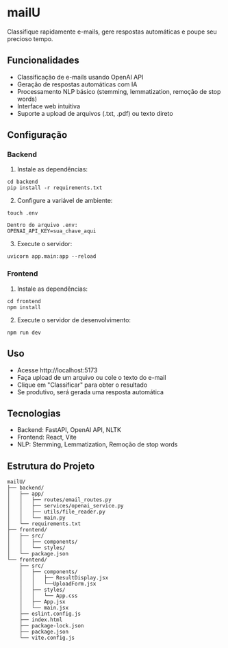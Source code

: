# mailU

Classifique rapidamente e-mails, gere respostas automáticas e poupe seu precioso tempo.

## Funcionalidades

- Classificação de e-mails usando OpenAI API
- Geração de respostas automáticas com IA
- Processamento NLP básico (stemming, lemmatization, remoção de stop words)
- Interface web intuitiva
- Suporte a upload de arquivos (.txt, .pdf) ou texto direto

## Configuração

### Backend

1. Instale as dependências:
```console
cd backend
pip install -r requirements.txt
```

2. Configure a variável de ambiente:

```console
touch .env
```

```console
Dentro do arquivo .env:
OPENAI_API_KEY=sua_chave_aqui
```

3. Execute o servidor:
```console
uvicorn app.main:app --reload
```

### Frontend

1. Instale as dependências:
```console
cd frontend
npm install
```

2. Execute o servidor de desenvolvimento:
```console
npm run dev
```

## Uso

- Acesse http://localhost:5173
- Faça upload de um arquivo ou cole o texto do e-mail
- Clique em "Classificar" para obter o resultado
- Se produtivo, será gerada uma resposta automática

## Tecnologias

- Backend: FastAPI, OpenAI API, NLTK
- Frontend: React, Vite
- NLP: Stemming, Lemmatization, Remoção de stop words

## Estrutura do Projeto

    mailU/
    ├── backend/
    │   ├── app/
    │   │   ├── routes/email_routes.py
    │   │   ├── services/openai_service.py
    │   │   ├── utils/file_reader.py
    │   │   └── main.py
    │   └── requirements.txt
    ├── frontend/
    │   ├── src/
    │   │   ├── components/
    │   │   └── styles/
    │   └── package.json
    └── frontend/
        ├── src/
        │   ├── components/
        │   │   ├── ResultDisplay.jsx
        │   │   └──UploadForm.jsx
        │   ├── styles/
        │   │   └── App.css
        │   ├── App.jsx
        │   └── main.jsx
        ├── eslint.config.js
        ├── index.html
        ├── package-lock.json
        ├── package.json
        └── vite.config.js

